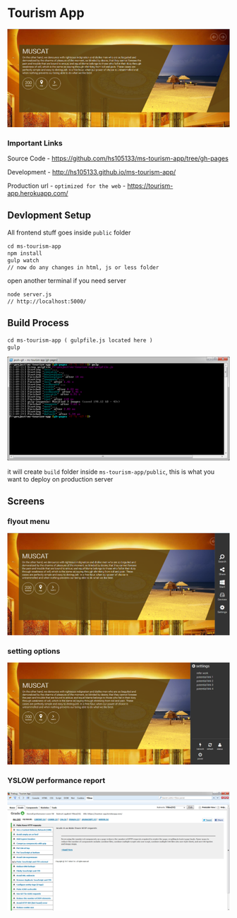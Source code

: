# Tourism App 

![home screen](githubimg/tour.png)

### Important Links
Source Code - https://github.com/hs105133/ms-tourism-app/tree/gh-pages

Development - http://hs105133.github.io/ms-tourism-app/

Production url - `optimized for the web` - https://tourism-app.herokuapp.com/


## Devlopment Setup

All frontend stuff goes inside `public` folder

```
cd ms-tourism-app
npm install
gulp watch
// now do any changes in html, js or less folder 
```

open another terminal if you need server

```
node server.js
// http://localhost:5000/
```

## Build Process

```
cd ms-tourism-app ( gulpfile.js located here ) 
gulp
```
![build](githubimg/build.png)

it will create `build` folder inside `ms-tourism-app/public`, this is what you want to deploy on production server 

## Screens

### flyout menu

![build](githubimg/options.png)

### setting options

![settings](githubimg/settings-menu.png)

### YSLOW performance report

![yslow report](githubimg/yslow.png)










